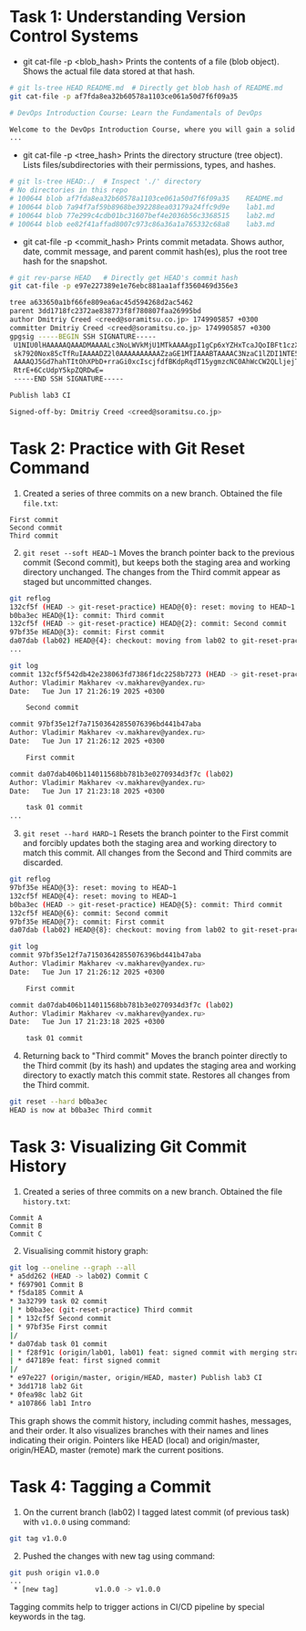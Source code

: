 # Task 1: Understanding Version Control Systems

- git cat-file -p <blob_hash>
Prints the contents of a file (blob object). Shows the actual file data stored at that hash.
```bash
# git ls-tree HEAD README.md  # Directly get blob hash of README.md
git cat-file -p af7fda8ea32b60578a1103ce061a50d7f6f09a35

# DevOps Introduction Course: Learn the Fundamentals of DevOps

Welcome to the DevOps Introduction Course, where you will gain a solid foundation in DevOps principles and practical skills. This course is designed to provide you with a comprehensive understanding of DevOps and its key components. Through hands-on labs and lectures, you will learn about various topics such as version control, software distribution, CI/CD, containers, and cloud computing.
...
```

- git cat-file -p <tree_hash>
Prints the directory structure (tree object). Lists files/subdirectories with their permissions, types, and hashes.
```bash
# git ls-tree HEAD:./  # Inspect './' directory
# No directories in this repo
# 100644 blob af7fda8ea32b60578a1103ce061a50d7f6f09a35    README.md
# 100644 blob 7a94f7af59b8968be392288ea03179a24ffc9d9e    lab1.md
# 100644 blob 77e299c4cdb01bc31607bef4e2036b56c3368515    lab2.md
# 100644 blob ee82f41affad8007c973c86a36a1a765332c68a8    lab3.md
```

- git cat-file -p <commit_hash>
Prints commit metadata. Shows author, date, commit message, and parent commit hash(es), plus the root tree hash for the snapshot.
```bash
# git rev-parse HEAD   # Directly get HEAD's commit hash
git cat-file -p e97e227389e1e76ebc881aa1aff3560469d356e3

tree a633650a1bf66fe809ea6ac45d594268d2ac5462
parent 3dd1718fc2372ae838773f8f780807faa26995bd
author Dmitriy Creed <creed@soramitsu.co.jp> 1749905857 +0300
committer Dmitriy Creed <creed@soramitsu.co.jp> 1749905857 +0300
gpgsig -----BEGIN SSH SIGNATURE-----
 U1NIU0lHAAAAAQAAADMAAAALc3NoLWVkMjU1MTkAAAAgpI1gCp6xYZHxTcaJQoIBFt1czX
 sk7920Nox85cTfRuIAAAADZ2l0AAAAAAAAAAZzaGE1MTIAAABTAAAAC3NzaC1lZDI1NTE5
 AAAAQJ5Gd7hahTItOhXPbD+rraGi0xcIscjfdfBKdpRqdT15ygmzcNC0AhWcCW2QLljejT
 RtrE+6CcUdpY5kpZQRDwE=
 -----END SSH SIGNATURE-----

Publish lab3 CI

Signed-off-by: Dmitriy Creed <creed@soramitsu.co.jp>
```

# Task 2: Practice with Git Reset Command

1. Created a series of three commits on a new branch. Obtained the file `file.txt`:
```text
First commit
Second commit
Third commit

```


2. `git reset --soft HEAD~1`
Moves the branch pointer back to the previous commit (Second commit), but keeps both the staging area and working directory unchanged. The changes from the Third commit appear as staged but uncommitted changes.
```sh
git reflog
132cf5f (HEAD -> git-reset-practice) HEAD@{0}: reset: moving to HEAD~1
b0ba3ec HEAD@{1}: commit: Third commit
132cf5f (HEAD -> git-reset-practice) HEAD@{2}: commit: Second commit
97bf35e HEAD@{3}: commit: First commit
da07dab (lab02) HEAD@{4}: checkout: moving from lab02 to git-reset-practice
...
```
```sh
git log
commit 132cf5f542db42e238063fd7386f1dc2258b7273 (HEAD -> git-reset-practice)
Author: Vladimir Makharev <v.makharev@yandex.ru>
Date:   Tue Jun 17 21:26:19 2025 +0300

    Second commit

commit 97bf35e12f7a71503642855076396bd441b47aba
Author: Vladimir Makharev <v.makharev@yandex.ru>
Date:   Tue Jun 17 21:26:12 2025 +0300

    First commit

commit da07dab406b114011568bb781b3e0270934d3f7c (lab02)
Author: Vladimir Makharev <v.makharev@yandex.ru>
Date:   Tue Jun 17 21:23:18 2025 +0300

    task 01 commit
...
```
3. `git reset --hard HARD~1`
Resets the branch pointer to the First commit and forcibly updates both the staging area and working directory to match this commit. All changes from the Second and Third commits are discarded.
```sh
git reflog
97bf35e HEAD@{3}: reset: moving to HEAD~1
132cf5f HEAD@{4}: reset: moving to HEAD~1
b0ba3ec (HEAD -> git-reset-practice) HEAD@{5}: commit: Third commit
132cf5f HEAD@{6}: commit: Second commit
97bf35e HEAD@{7}: commit: First commit
da07dab (lab02) HEAD@{8}: checkout: moving from lab02 to git-reset-practice
```
```sh
git log
commit 97bf35e12f7a71503642855076396bd441b47aba
Author: Vladimir Makharev <v.makharev@yandex.ru>
Date:   Tue Jun 17 21:26:12 2025 +0300

    First commit

commit da07dab406b114011568bb781b3e0270934d3f7c (lab02)
Author: Vladimir Makharev <v.makharev@yandex.ru>
Date:   Tue Jun 17 21:23:18 2025 +0300

    task 01 commit
```
4. Returning back to "Third commit"
Moves the branch pointer directly to the Third commit (by its hash) and updates the staging area and working directory to exactly match this commit state. Restores all changes from the Third commit.
```sh
git reset --hard b0ba3ec
HEAD is now at b0ba3ec Third commit
```

# Task 3: Visualizing Git Commit History

1. Created a series of three commits on a new branch. Obtained the file `history.txt`:
```text
Commit A
Commit B
Commit C

```
2. Visualising commit history graph:
```sh
git log --oneline --graph --all
* a5dd262 (HEAD -> lab02) Commit C
* f697901 Commit B
* f5da185 Commit A
* 3a32799 task 02 commit
| * b0ba3ec (git-reset-practice) Third commit
| * 132cf5f Second commit
| * 97bf35e First commit
|/  
* da07dab task 01 commit
| * f28f91c (origin/lab01, lab01) feat: signed commit with merging strategies comparison
| * d47189e feat: first signed commit
|/  
* e97e227 (origin/master, origin/HEAD, master) Publish lab3 CI
* 3dd1718 lab2 Git
* 0fea98c lab2 Git
* a107866 lab1 Intro
```

This graph shows the commit history, including commit hashes, messages, and their order. It also visualizes branches with their names and lines indicating their origin. Pointers like HEAD (local) and origin/master, origin/HEAD, master (remote) mark the current positions.

# Task 4: Tagging a Commit

1. On the current branch (lab02) I tagged latest commit (of previous task) with `v1.0.0` using command:
```sh
git tag v1.0.0
```
2. Pushed the changes with new tag using command:
```sh
git push origin v1.0.0
...
 * [new tag]         v1.0.0 -> v1.0.0
 ```
Tagging commits help to trigger actions in CI/CD pipeline by special keywords in the tag.